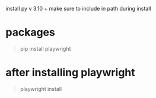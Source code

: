 install py v 3.10 +
make sure to include in path during install

# packages
> pip install playwright
# after installing playwright
> playwright install 